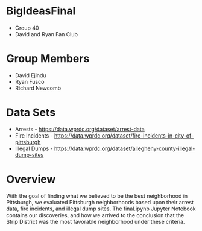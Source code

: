 # BigIdeasFinal
- Group 40
- David and Ryan Fan Club

# Group Members
- David Ejindu
- Ryan Fusco
- Richard Newcomb

# Data Sets
- Arrests - https://data.wprdc.org/dataset/arrest-data
- Fire Incidents - https://data.wprdc.org/dataset/fire-incidents-in-city-of-pittsburgh
- Illegal Dumps - https://data.wprdc.org/dataset/allegheny-county-illegal-dump-sites

# Overview
With the goal of finding what we believed to be the best neighborhood in Pittsburgh, we evaluated Pittsburgh neighborhoods based upon their arrest data, fire incidents, and illegal dump sites. The final.ipynb Jupyter Notebook contains our discoveries, and how we arrived to the conclusion that the Strip District was the most favorable neighborhood under these criteria.